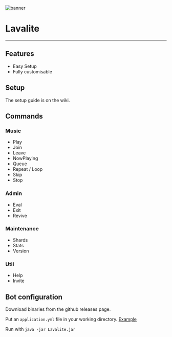 ![banner](https://user-images.githubusercontent.com/51084951/104848946-1b114500-58df-11eb-8ae6-f1b39c11ba8b.png)

# Lavalite

---

## Features
- Easy Setup
- Fully customisable

## Setup
The setup guide is on the wiki.

## Commands

### Music
- Play
- Join
- Leave
- NowPlaying
- Queue
- Repeat / Loop
- Skip
- Stop

### Admin
- Eval
- Exit
- Revive

### Maintenance
- Shards
- Stats
- Version

### Util
- Help
- Invite



## Bot configuration
Download binaries from the github releases page.

Put an `application.yml` file in your working directory. [Example](https://github.com/Toadless/Lavalite/blob/master/config/templates/example.application.yml)

Run with `java -jar Lavalite.jar`